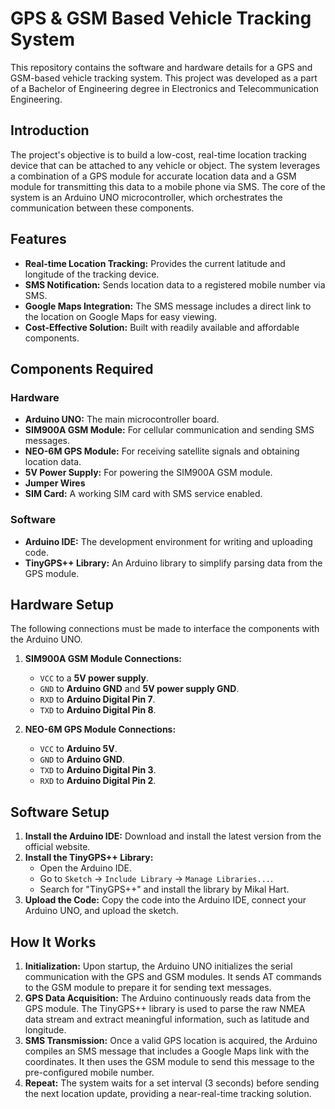 # GPS & GSM Based Vehicle Tracking System

This repository contains the software and hardware details for a GPS and GSM-based vehicle tracking system. This project was developed as a part of a Bachelor of Engineering degree in Electronics and Telecommunication Engineering.

## Introduction

The project's objective is to build a low-cost, real-time location tracking device that can be attached to any vehicle or object. The system leverages a combination of a GPS module for accurate location data and a GSM module for transmitting this data to a mobile phone via SMS. The core of the system is an Arduino UNO microcontroller, which orchestrates the communication between these components.

## Features

* **Real-time Location Tracking:** Provides the current latitude and longitude of the tracking device.
* **SMS Notification:** Sends location data to a registered mobile number via SMS.
* **Google Maps Integration:** The SMS message includes a direct link to the location on Google Maps for easy viewing.
* **Cost-Effective Solution:** Built with readily available and affordable components.

## Components Required

### Hardware
* **Arduino UNO:** The main microcontroller board.
* **SIM900A GSM Module:** For cellular communication and sending SMS messages.
* **NEO-6M GPS Module:** For receiving satellite signals and obtaining location data.
* **5V Power Supply:** For powering the SIM900A GSM module.
* **Jumper Wires**
* **SIM Card:** A working SIM card with SMS service enabled.

### Software
* **Arduino IDE:** The development environment for writing and uploading code.
* **TinyGPS++ Library:** An Arduino library to simplify parsing data from the GPS module.

## Hardware Setup

The following connections must be made to interface the components with the Arduino UNO.

1.  **SIM900A GSM Module Connections:**
    * `VCC` to a **5V power supply**.
    * `GND` to **Arduino GND** and **5V power supply GND**.
    * `RXD` to **Arduino Digital Pin 7**.
    * `TXD` to **Arduino Digital Pin 8**.

2.  **NEO-6M GPS Module Connections:**
    * `VCC` to **Arduino 5V**.
    * `GND` to **Arduino GND**.
    * `TXD` to **Arduino Digital Pin 3**.
    * `RXD` to **Arduino Digital Pin 2**.

## Software Setup

1.  **Install the Arduino IDE:** Download and install the latest version from the official website.
2.  **Install the TinyGPS++ Library:**
    * Open the Arduino IDE.
    * Go to `Sketch` -> `Include Library` -> `Manage Libraries...`.
    * Search for "TinyGPS++" and install the library by Mikal Hart.
3.  **Upload the Code:** Copy the code into the Arduino IDE, connect your Arduino UNO, and upload the sketch.

## How It Works

1.  **Initialization:** Upon startup, the Arduino UNO initializes the serial communication with the GPS and GSM modules. It sends AT commands to the GSM module to prepare it for sending text messages.
2.  **GPS Data Acquisition:** The Arduino continuously reads data from the GPS module. The TinyGPS++ library is used to parse the raw NMEA data stream and extract meaningful information, such as latitude and longitude.
3.  **SMS Transmission:** Once a valid GPS location is acquired, the Arduino compiles an SMS message that includes a Google Maps link with the coordinates. It then uses the GSM module to send this message to the pre-configured mobile number.
4.  **Repeat:** The system waits for a set interval (3 seconds) before sending the next location update, providing a near-real-time tracking solution.